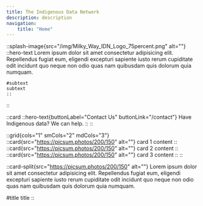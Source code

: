 ```yaml
---
title: The Indigenous Data Network
description: description
navigation:
    title: "Home"
---
```


::splash-image{src="/img/Milky_Way_IDN_Logo_75percent.png" alt=""}
    ::hero-text
    Lorem ipsum dolor sit amet consectetur adipisicing elit. Repellendus fugiat eum, eligendi excepturi sapiente iusto rerum cupiditate odit incidunt quo neque non odio quas nam quibusdam quis dolorum quia numquam.
    
    #subtext
    subtext
    ::
::

::card
    ::hero-text{buttonLabel="Contact Us" buttonLink="/contact"}
    Have Indigenous data? We can help.
    ::
::

::grid{cols="1" smCols="2" mdCols="3"}
    ::card{src="https://picsum.photos/200/150" alt=""}
    card 1 content
    ::
    ::card{src="https://picsum.photos/200/150" alt=""}
    card 2 content
    ::
    ::card{src="https://picsum.photos/200/150" alt=""}
    card 3 content
    ::
::

::card-split{src="https://picsum.photos/200/150" alt=""}
Lorem ipsum dolor sit amet consectetur adipisicing elit. Repellendus fugiat eum, eligendi excepturi sapiente iusto rerum cupiditate odit incidunt quo neque non odio quas nam quibusdam quis dolorum quia numquam.

#title
title
::